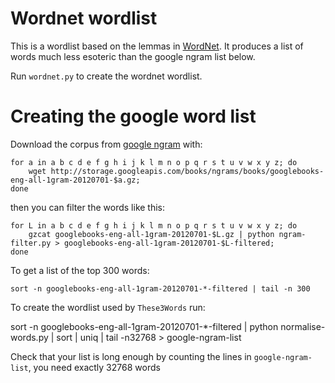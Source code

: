 Wordnet wordlist
================

This is a wordlist based on the lemmas in [WordNet][wordnet]. It
produces a list of words much less esoteric than the google ngram
list below.

Run `wordnet.py` to create the wordnet wordlist.


Creating the google word list
=============================

Download the corpus from [google ngram][googlengram] with:

    for a in a b c d e f g h i j k l m n o p q r s t u v w x y z; do
        wget http://storage.googleapis.com/books/ngrams/books/googlebooks-eng-all-1gram-20120701-$a.gz;
    done

[wordnet]: http://wordnet.princeton.edu/
[googlengram]: http://storage.googleapis.com/books/ngrams/books/datasetsv2.html

then you can filter the words like this:

    for L in a b c d e f g h i j k l m n o p q r s t u v w x y z; do
        gzcat googlebooks-eng-all-1gram-20120701-$L.gz | python ngram-filter.py > googlebooks-eng-all-1gram-20120701-$L-filtered;
    done

To get a list of the top 300 words:

    sort -n googlebooks-eng-all-1gram-20120701-*-filtered | tail -n 300

To create the wordlist used by `These3Words` run:

   sort -n googlebooks-eng-all-1gram-20120701-*-filtered | python normalise-words.py | sort | uniq | tail -n32768 > google-ngram-list

Check that your list is long enough by counting the lines
in `google-ngram-list`, you need exactly 32768 words
